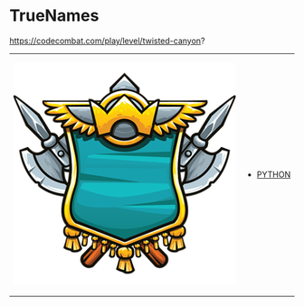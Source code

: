 # TrueNames 

https://codecombat.com/play/level/twisted-canyon?
<table>
<tr>
<td>

![Hero Picture](hero.png?raw=true "Hero Picture")

</td>
<td>
<ul>
<li>

[PYTHON](TwistedCanyon.py)

</li>
</td>
</tr>
<table>